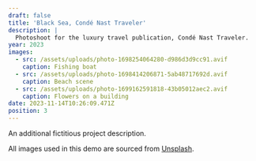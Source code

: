 ```yaml
---
draft: false
title: 'Black Sea, Condé Nast Traveler'
description: |
  Photoshoot for the luxury travel publication, Condé Nast Traveler.
year: 2023
images:
  - src: /assets/uploads/photo-1698254064280-d986d3d9cc91.avif
    caption: Fishing boat
  - src: /assets/uploads/photo-1698414206871-5ab48717692d.avif
    caption: Beach scene
  - src: /assets/uploads/photo-1699162591818-43b05012aec2.avif
    caption: Flowers on a building
date: 2023-11-14T10:26:09.471Z
position: 3
---
```


An additional fictitious project description.

All images used in this demo are sourced from [Unsplash](https://unsplash.com/).
